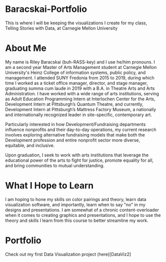 # Baracskai-Portfolio
This is where I will be keeping the visualizations I create for my class, Telling Stories with Data, at Carnegie Mellon University

# About Me
My name is Riley Baracskai (buh-RASS-key) and I use he/him pronouns. I am a second year Master of Arts Management student at Carnegie Mellon University's Heinz College of information systems, public policy, and management. I attended SUNY Fredonia from 2015 to 2019, during which time I worked as a ticket office manager, director, and stage manager, graduating summa cum laude in 2019 with a B.A. in Theatre Arts and Arts Administration. I have worked with a wide range of arts institutions, serving as Adult Education Programming Intern at Interlochen Center for the Arts, Development Intern at Pittsburgh’s Quantum Theatre, and currently, Development Intern at Pittsburgh’s Mattress Factory Museum, a nationally and internationally recognized leader in site-specific, contemporary art. 

Particularly interested in how Development/Fundraising departments influence nonprofits and their day-to-day operations, my current research involves exploring alternative fundraising models that make both the Development profession and entire nonprofit sector more diverse, equitable, and inclusive.

Upon graduation, I seek to work with arts institutions that leverage the educational power of the arts to fight for justice, promote equality for all, and bring communities to mutual understanding.

# What I Hope to Learn
I am hoping to hone my skills on color pairings and theory, learn data visualization software, and importantly, learn when to say "no" in my designs and presentations. I am somewhat of a chronic content-overloader when it comes to creating graphics and presentations, and I hope to use the theory and skills I learn from this course to better streamline my work.

# Portfolio
Check out my first Data Visualization project (here)[DataViz2] 
